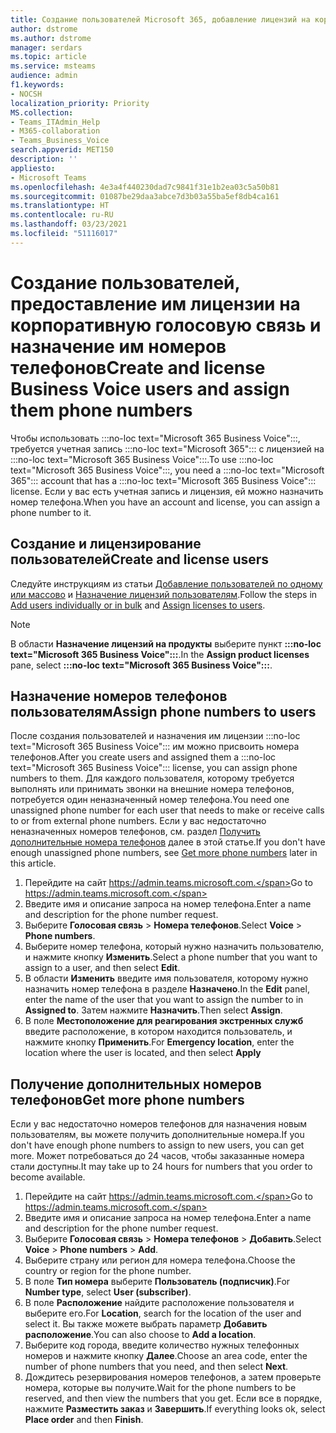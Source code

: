 ```yaml
---
title: Создание пользователей Microsoft 365, добавление лицензий на корпоративную голосовую связь и назначение номеров телефонов
author: dstrome
ms.author: dstrome
manager: serdars
ms.topic: article
ms.service: msteams
audience: admin
f1.keywords:
- NOCSH
localization_priority: Priority
MS.collection:
- Teams_ITAdmin_Help
- M365-collaboration
- Teams_Business_Voice
search.appverid: MET150
description: ''
appliesto:
- Microsoft Teams
ms.openlocfilehash: 4e3a4f440230dad7c9841f31e1b2ea03c5a50b81
ms.sourcegitcommit: 01087be29daa3abce7d3b03a55ba5ef8db4ca161
ms.translationtype: HT
ms.contentlocale: ru-RU
ms.lasthandoff: 03/23/2021
ms.locfileid: "51116017"
---
```

# <a name="create-and-license-business-voice-users-and-assign-them-phone-numbers"></a><span data-ttu-id="a21c9-102">Создание пользователей, предоставление им лицензии на корпоративную голосовую связь и назначение им номеров телефонов</span><span class="sxs-lookup"><span data-stu-id="a21c9-102">Create and license Business Voice users and assign them phone numbers</span></span>

<span data-ttu-id="a21c9-103">Чтобы использовать :::no-loc text="Microsoft 365 Business Voice":::, требуется учетная запись :::no-loc text="Microsoft 365"::: с лицензией на :::no-loc text="Microsoft 365 Business Voice":::.</span><span class="sxs-lookup"><span data-stu-id="a21c9-103">To use :::no-loc text="Microsoft 365 Business Voice":::, you need a :::no-loc text="Microsoft 365"::: account that has a :::no-loc text="Microsoft 365 Business Voice"::: license.</span></span> <span data-ttu-id="a21c9-104">Если у вас есть учетная запись и лицензия, ей можно назначить номер телефона.</span><span class="sxs-lookup"><span data-stu-id="a21c9-104">When you have an account and license, you can assign a phone number to it.</span></span>

## <a name="create-and-license-users"></a><span data-ttu-id="a21c9-105">Создание и лицензирование пользователей</span><span class="sxs-lookup"><span data-stu-id="a21c9-105">Create and license users</span></span>

<span data-ttu-id="a21c9-106">Следуйте инструкциям из статьи [Добавление пользователей по одному или массово](/microsoft-365/admin/add-users/add-users) и [Назначение лицензий пользователям](/microsoft-365/admin/manage/assign-licenses-to-users).</span><span class="sxs-lookup"><span data-stu-id="a21c9-106">Follow the steps in [Add users individually or in bulk](/microsoft-365/admin/add-users/add-users) and [Assign licenses to users](/microsoft-365/admin/manage/assign-licenses-to-users).</span></span>

> [!NOTE]
> <span data-ttu-id="a21c9-107">В области **Назначение лицензий на продукты** выберите пункт **:::no-loc text="Microsoft 365 Business Voice":::**.</span><span class="sxs-lookup"><span data-stu-id="a21c9-107">In the **Assign product licenses** pane,  select **:::no-loc text="Microsoft 365 Business Voice":::**.</span></span>

## <a name="assign-phone-numbers-to-users"></a><span data-ttu-id="a21c9-108">Назначение номеров телефонов пользователям</span><span class="sxs-lookup"><span data-stu-id="a21c9-108">Assign phone numbers to users</span></span>

<span data-ttu-id="a21c9-109">После создания пользователей и назначения им лицензии :::no-loc text="Microsoft 365 Business Voice"::: им можно присвоить номера телефонов.</span><span class="sxs-lookup"><span data-stu-id="a21c9-109">After you create users and assigned them a :::no-loc text="Microsoft 365 Business Voice"::: license, you can assign phone numbers to them.</span></span> <span data-ttu-id="a21c9-110">Для каждого пользователя, которому требуется выполнять или принимать звонки на внешние номера телефонов, потребуется один неназначенный номер телефона.</span><span class="sxs-lookup"><span data-stu-id="a21c9-110">You need one unassigned phone number for each user that needs to make or receive calls to or from external phone numbers.</span></span> <span data-ttu-id="a21c9-111">Если у вас недостаточно неназначенных номеров телефонов, см. раздел [Получить дополнительные номера телефонов](#get-more-phone-numbers) далее в этой статье.</span><span class="sxs-lookup"><span data-stu-id="a21c9-111">If you don't have enough unassigned phone numbers, see [Get more phone numbers](#get-more-phone-numbers) later in this article.</span></span>

1. <span data-ttu-id="a21c9-112">Перейдите на сайт https://admin.teams.microsoft.com.</span><span class="sxs-lookup"><span data-stu-id="a21c9-112">Go to https://admin.teams.microsoft.com.</span></span>
2. <span data-ttu-id="a21c9-113">Введите имя и описание запроса на номер телефона.</span><span class="sxs-lookup"><span data-stu-id="a21c9-113">Enter a name and description for the phone number request.</span></span>
3. <span data-ttu-id="a21c9-114">Выберите **Голосовая связь** > **Номера телефонов**.</span><span class="sxs-lookup"><span data-stu-id="a21c9-114">Select **Voice** > **Phone numbers**.</span></span>
4. <span data-ttu-id="a21c9-115">Выберите номер телефона, который нужно назначить пользователю, и нажмите кнопку **Изменить**.</span><span class="sxs-lookup"><span data-stu-id="a21c9-115">Select a phone number that you want to assign to a user, and then select **Edit**.</span></span>
5. <span data-ttu-id="a21c9-116">В области **Изменить** введите имя пользователя, которому нужно назначить номер телефона в разделе **Назначено**.</span><span class="sxs-lookup"><span data-stu-id="a21c9-116">In the **Edit** panel, enter the name of the user that you want to assign the number to in **Assigned to**.</span></span> <span data-ttu-id="a21c9-117">Затем нажмите **Назначить**.</span><span class="sxs-lookup"><span data-stu-id="a21c9-117">Then select **Assign**.</span></span>
6. <span data-ttu-id="a21c9-118">В поле **Местоположение для реагирования экстренных служб** введите расположение, в котором находится пользователь, и нажмите кнопку **Применить**.</span><span class="sxs-lookup"><span data-stu-id="a21c9-118">For **Emergency location**, enter the location where the user is located, and then select **Apply**</span></span>

## <a name="get-more-phone-numbers"></a><span data-ttu-id="a21c9-119">Получение дополнительных номеров телефонов</span><span class="sxs-lookup"><span data-stu-id="a21c9-119">Get more phone numbers</span></span>

<span data-ttu-id="a21c9-120">Если у вас недостаточно номеров телефонов для назначения новым пользователям, вы можете получить дополнительные номера.</span><span class="sxs-lookup"><span data-stu-id="a21c9-120">If you don't have enough phone numbers to assign to new users, you can get more.</span></span> <span data-ttu-id="a21c9-121">Может потребоваться до 24 часов, чтобы заказанные номера стали доступны.</span><span class="sxs-lookup"><span data-stu-id="a21c9-121">It may take up to 24 hours for numbers that you order to become available.</span></span>

1. <span data-ttu-id="a21c9-122">Перейдите на сайт https://admin.teams.microsoft.com.</span><span class="sxs-lookup"><span data-stu-id="a21c9-122">Go to https://admin.teams.microsoft.com.</span></span>
2. <span data-ttu-id="a21c9-123">Введите имя и описание запроса на номер телефона.</span><span class="sxs-lookup"><span data-stu-id="a21c9-123">Enter a name and description for the phone number request.</span></span>
3. <span data-ttu-id="a21c9-124">Выберите **Голосовая связь** > **Номера телефонов** > **Добавить**.</span><span class="sxs-lookup"><span data-stu-id="a21c9-124">Select **Voice** > **Phone numbers** > **Add**.</span></span>
4. <span data-ttu-id="a21c9-125">Выберите страну или регион для номера телефона.</span><span class="sxs-lookup"><span data-stu-id="a21c9-125">Choose the country or region for the phone number.</span></span>
5. <span data-ttu-id="a21c9-126">В поле **Тип номера** выберите **Пользователь (подписчик)**.</span><span class="sxs-lookup"><span data-stu-id="a21c9-126">For **Number type**, select **User (subscriber)**.</span></span>
6. <span data-ttu-id="a21c9-127">В поле **Расположение** найдите расположение пользователя и выберите его.</span><span class="sxs-lookup"><span data-stu-id="a21c9-127">For **Location**, search for the location of the user and select it.</span></span> <span data-ttu-id="a21c9-128">Вы также можете выбрать параметр **Добавить расположение**.</span><span class="sxs-lookup"><span data-stu-id="a21c9-128">You can also choose to **Add a location**.</span></span>
7. <span data-ttu-id="a21c9-129">Выберите код города, введите количество нужных телефонных номеров и нажмите кнопку **Далее**.</span><span class="sxs-lookup"><span data-stu-id="a21c9-129">Choose an area code, enter the number of phone numbers that you need, and then select **Next**.</span></span>
8. <span data-ttu-id="a21c9-130">Дождитесь резервирования номеров телефонов, а затем проверьте номера, которые вы получите.</span><span class="sxs-lookup"><span data-stu-id="a21c9-130">Wait for the phone numbers to be reserved, and then view the numbers that you get.</span></span> <span data-ttu-id="a21c9-131">Если все в порядке, нажмите **Разместить заказ** и **Завершить**.</span><span class="sxs-lookup"><span data-stu-id="a21c9-131">If everything looks ok, select **Place order** and then **Finish**.</span></span>